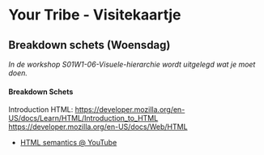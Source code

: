 # Your Tribe - Visitekaartje

## Breakdown schets (Woensdag)


_In de workshop S01W1-06-Visuele-hierarchie wordt uitgelegd wat je moet doen._


<!-- Uitleg opdracht, aanpak per fases van de DLC en bronnen. -->



#### Breakdown Schets

Introduction HTML: https://developer.mozilla.org/en-US/docs/Learn/HTML/Introduction_to_HTML
https://developer.mozilla.org/en-US/docs/Web/HTML

- [HTML semantics @ YouTube](https://www.youtube.com/watch?v=bOUhq46fd5g)





